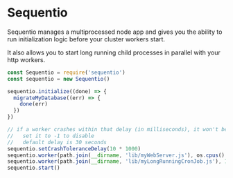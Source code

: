 # Sequentio

Sequentio manages a multiprocessed node app and gives you the ability to run
initialization logic before your cluster workers start.

It also allows you to start long running child processes in parallel with your
http workers.

```javascript
const Sequentio = require('sequentio')
const sequentio = new Sequentio()

sequentio.initialize((done) => {
  migrateMyDatabase((err) => {
    done(err)
  })
})

// if a worker crashes within that delay (in milliseconds), it won't be restarted.
//   set it to -1 to disable
//   default delay is 30 seconds
sequentio.setCrashToleranceDelay(10 * 1000) 
sequentio.worker(path.join(__dirname, 'lib/myWebServer.js'), os.cpus().length)
sequentio.worker(path.join(__dirname, 'lib/myLongRunningCronJob.js'), 1)
sequentio.start()
```